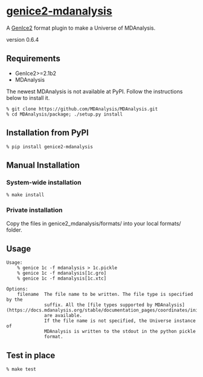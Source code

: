 # [genice2-mdanalysis](https://github.com/vitroid/genice-mdanalysis/)

A [GenIce2](https://github.com/vitroid/GenIce) format plugin to make a Universe of MDAnalysis.

version 0.6.4

## Requirements


* GenIce2>=2.1b2
* MDAnalysis

The newest MDAnalysis is not available at PyPI. Follow the instructions below to install it.

```shell
% git clone https://github.com/MDAnalysis/MDAnalysis.git
% cd MDAnalysis/package; ./setup.py install
```

## Installation from PyPI

```shell
% pip install genice2-mdanalysis
```

## Manual Installation

### System-wide installation

```shell
% make install
```

### Private installation

Copy the files in genice2_mdanalysis/formats/ into your local formats/ folder.

## Usage
        
    Usage:
        % genice 1c -f mdanalysis > 1c.pickle
        % genice 1c -f mdanalysis[1c.gro]
        % genice 1c -f mdanalysis[1c.xtc]

    Options:
        filename  The file name to be written. The file type is specified by the
                  suffix. All the [file types supported by MDAnalysis](https://docs.mdanalysis.org/stable/documentation_pages/coordinates/init.html) 
                  are available. 
                  If the file name is not specified, the Universe instance of
                  MDAnalysis is written to the stdout in the python pickle
                  format.


## Test in place

```shell
% make test
```
